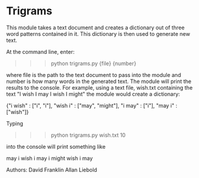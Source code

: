 # Trigrams

This module takes a text document and creates a dictionary out of three word patterns contained in it. This dictionary is then used to generate new text. 

At the command line, enter: 

>>> python trigrams.py {file} {number} 

where file is the path to the text document to pass into the module and number is how many words in the generated text. The module will print the results to the console. For example, using a text file, wish.txt containing the text "I wish I may I wish I might" the module would create a dictionary: 

{"i wish" : ["i", "i"],
"wish i" : ["may", "might"],
"i may" : ["i"],
"may i" : ["wish"]}

Typing 

>>> python trigrams.py wish.txt 10

into the console will print something like 

may i wish i may i might wish i may

Authors:
David Franklin
Allan Liebold
